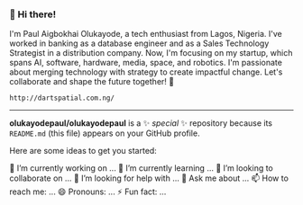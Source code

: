 ### 👋 Hi there! 
I'm Paul Aigbokhai Olukayode, a tech enthusiast from Lagos, Nigeria. I've worked in banking as a database engineer and as a Sales Technology Strategist in a distribution company. Now, I'm focusing on my startup, which spans AI, software, hardware, media, space, and robotics. I'm passionate about merging technology with strategy to create impactful change. Let's collaborate and shape the future together!   🚀
```
http://dartspatial.com.ng/
```
***

**olukayodepaul/olukayodepaul** is a ✨ _special_ ✨ repository because its `README.md` (this file) appears on your GitHub profile.

Here are some ideas to get you started:

🔭 I’m currently working on ...
🌱 I’m currently learning ...
👯 I’m looking to collaborate on ...
🤔 I’m looking for help with ...
💬 Ask me about ...
📫 How to reach me: ...
😄 Pronouns: ...
⚡ Fun fact: ...

